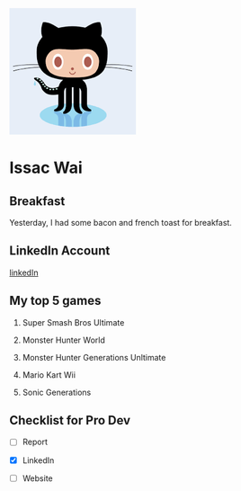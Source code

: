 ![Octocat picture](https://github.com/Gamerize/Task-1/blob/main/download.png)
# Issac Wai

## Breakfast

Yesterday, I had some bacon and french toast for breakfast.

## LinkedIn Account

[linkedIn](https://www.linkedin.com/in/wai-issac-27858b1ba/)

## My top 5 games

1. Super Smash Bros Ultimate

2. Monster Hunter World

3. Monster Hunter Generations Unltimate

4. Mario Kart Wii

5. Sonic Generations

## Checklist for Pro Dev

- [ ] Report

- [x] LinkedIn 

- [ ] Website

